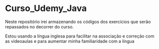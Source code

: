 # Curso_Udemy_Java
 Neste repositório irei armazenando os códigos dos exercícios que serão repassados no decorrer do curso.
 
 Estou usando a língua inglesa para facilitar na associação e correção com as videoaulas e para aumentar minha familiaridade com a língua
